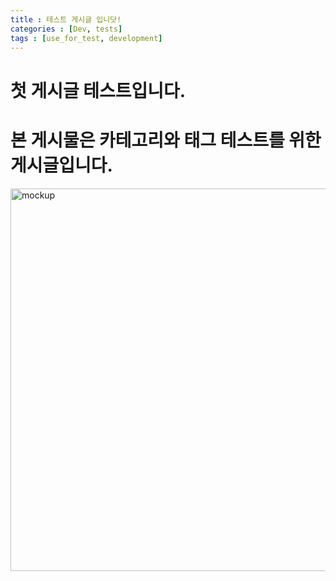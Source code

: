```yaml
---
title : 테스트 게시글 입니닷!
categories : [Dev, tests]
tags : [use_for_test, development]
---
```


# 첫 게시글 테스트입니다.
# 본 게시물은 카테고리와 태그 테스트를 위한 게시글입니다.

<img width="612" alt="mockup" src="https://github.com/KimJeju/kimjeju.github.io/assets/80661467/f0f1345d-937e-4af1-9134-007834f2408c">

#####
